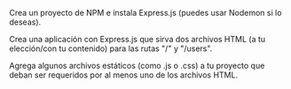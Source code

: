 Crea un proyecto de NPM e instala Express.js (puedes usar Nodemon si lo deseas).

Crea una aplicación con Express.js que sirva dos archivos HTML (a tu elección/con tu contenido) para las rutas "/" y "/users".

Agrega algunos archivos estáticos (como .js o .css) a tu proyecto que deban ser requeridos por al menos uno de los archivos HTML.
